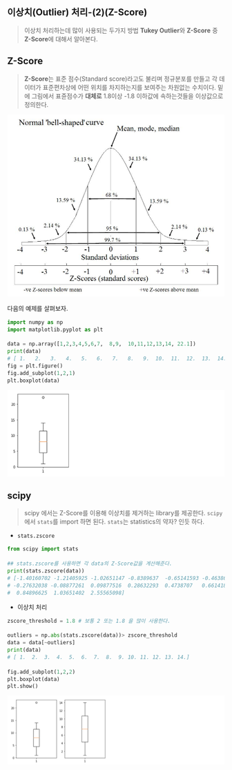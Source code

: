 ## 이상치(Outlier) 처리-(2)(Z-Score)

> 이상치 처리하는데 많이 사용되는 두가지 방법 **Tukey Outlier**와 **Z-Score** 중 **Z-Score**에 대해서 알아본다.



## Z-Score

> **Z-Score**는 표준 점수(Standard score)라고도 불리며 정규분포를 만들고 각 데이터가 표준편차상에 어떤 위치를 차지하는지를 보여주는 차원없는 수치이다. 밑에 그림에서 표쥰점수가 **대체로** 1.8이상 -1.8 이하값에 속하는것들을 이상값으로 정의한다. 

![ZScores](markdown-images/ZScores.jpg)

다음의 예제를 살펴보자.

```python
import numpy as np
import matplotlib.pyplot as plt

data = np.array([1,2,3,4,5,6,7,  8,9,  10,11,12,13,14, 22.1])
print(data)
# [ 1.   2.   3.   4.   5.   6.   7.   8.   9.  10.  11.  12.  13.  14. 22.1]
fig = plt.figure()
fig.add_subplot(1,2,1)
plt.boxplot(data)
```

![image-20201001172514085](markdown-images/image-20201001172514085.png)

## scipy 

> scipy 에서는 Z-Score를 이용해 이상치를 제거하는 library를 제공한다. `scipy` 에서 `stats`를 import 하면 된다. `stats`는 statistics의 약자? 인듯 하다.

* `stats.zscore`

```python
from scipy import stats

## stats.zscore를 사용하면 각 data의 Z-Score값을 계산해준다.
print(stats.zscore(data))
# [-1.40160702 -1.21405925 -1.02651147 -0.8389637  -0.65141593 -0.46386816
# -0.27632038 -0.08877261  0.09877516  0.28632293  0.4738707   0.66141848
#  0.84896625  1.03651402  2.55565098]
```

* 이상치 처리

```python
zscore_threshold = 1.8 # 보통 2 또는 1.8 을 많이 사용한다.

outliers = np.abs(stats.zscore(data))> zscore_threshold
data = data[~outliers]
print(data) 
# [ 1.  2.  3.  4.  5.  6.  7.  8.  9. 10. 11. 12. 13. 14.]

fig.add_subplot(1,2,2)
plt.boxplot(data)
plt.show()
```

![image-20201001173801765](markdown-images/image-20201001173801765.png)